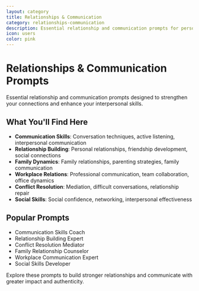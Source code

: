 ```yaml
---
layout: category
title: Relationships & Communication
category: relationships-communication
description: Essential relationship and communication prompts for personal connections, family dynamics, workplace relationships, and social skills.
icon: users
color: pink
---
```


# Relationships & Communication Prompts

Essential relationship and communication prompts designed to strengthen your connections and enhance your interpersonal skills.

## What You'll Find Here

- **Communication Skills**: Conversation techniques, active listening, interpersonal communication
- **Relationship Building**: Personal relationships, friendship development, social connections
- **Family Dynamics**: Family relationships, parenting strategies, family communication
- **Workplace Relations**: Professional communication, team collaboration, office dynamics
- **Conflict Resolution**: Mediation, difficult conversations, relationship repair
- **Social Skills**: Social confidence, networking, interpersonal effectiveness

## Popular Prompts

- Communication Skills Coach
- Relationship Building Expert
- Conflict Resolution Mediator
- Family Relationship Counselor
- Workplace Communication Expert
- Social Skills Developer

Explore these prompts to build stronger relationships and communicate with greater impact and authenticity.
